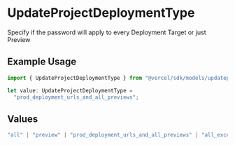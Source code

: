 # UpdateProjectDeploymentType

Specify if the password will apply to every Deployment Target or just Preview

## Example Usage

```typescript
import { UpdateProjectDeploymentType } from "@vercel/sdk/models/updateprojectop.js";

let value: UpdateProjectDeploymentType =
  "prod_deployment_urls_and_all_previews";
```

## Values

```typescript
"all" | "preview" | "prod_deployment_urls_and_all_previews" | "all_except_custom_domains"
```